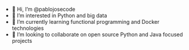 - 👋 Hi, I’m @pablojosecode
- 👀 I’m interested in Python and big data
- 🌱 I’m currently learning functional programming and Docker technologies
- 💞️ I’m looking to collaborate on open source Python and Java focused projects


<!---
pablojosecode/pablojosecode is a ✨ special ✨ repository because its `README.md` (this file) appears on your GitHub profile.
You can click the Preview link to take a look at your changes.
--->
